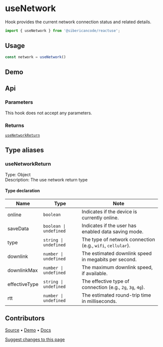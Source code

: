 <script setup>
import Demo from '../../components/demo.vue'
</script>

# useNetwork

Hook provides the current network connection status and related details.

```typescript
import { useNetwork } from '@sibericancode/reactuse';
```

## Usage
```typescript
const network = useNetwork()
```

## Demo

<Demo hook="useNetwork" />


## Api

### Parameters

This hook does not accept any parameters.

### Returns

[`useNetworkReturn`](#usenetworkreturn)

## Type aliases

### useNetworkReturn

Type: Object  
Description: The use network return type

#### Type declaration

| Name          | Type                  | Note                                                    |
|---------------|-----------------------|---------------------------------------------------------|
| online        | `boolean`             | Indicates if the device is currently online.            |
| saveData      | `boolean \| undefined`| Indicates if the user has enabled data saving mode.     |
| type          | `string \| undefined` | The type of network connection (e.g., `wifi`, `cellular`). |
| downlink      | `number \| undefined` | The estimated downlink speed in megabits per second.    |
| downlinkMax   | `number \| undefined` | The maximum downlink speed, if available.               |
| effectiveType | `string \| undefined` | The effective type of connection (e.g., `2g`, `3g`, `4g`). |
| rtt           | `number \| undefined` | The estimated round-trip time in milliseconds.          |

## Contributors

[Source](https://github.com/siberiacancode/reactuse/blob/main/src/hooks/useNetwork/useNetwork.ts) • [Demo](https://github.com/siberiacancode/reactuse/blob/main/src/hooks/useNetwork/useNetwork.demo.ts) • [Docs](#)

[Suggest changes to this page](#)